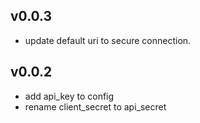 ## v0.0.3

* update default uri to secure connection.

## v0.0.2

* add api_key to config
* rename client\_secret to api\_secret